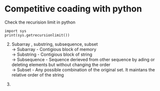 <h1> Competitive coading with python </h1>

Check the recurision limit in python
```
import sys
print(sys.getrecursionlimit())
```

2. Subarray , substring, subsequence, subset <br>
-> Subarray - Contigious block of memory <br>
-> Substring - Contigious block of string <br>
-> Subsequence - Sequence derieved from other sequence by ading or deleting elements but without changing the order <br>
-> Subset -  Any possible combination of the original set. It maintans the relative order of the string <br>

3.
